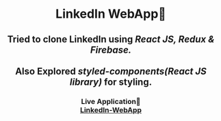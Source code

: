 <h1 align="center">LinkedIn WebApp🌱</h1>
<h2 align="center">
Tried to clone LinkedIn using <em> React JS, Redux & Firebase.</em>
<br />
<br />
Also Explored <em> styled-components(React JS library)</em> for styling.
</h2>
<h3 align="center">
  Live Application🚀
  <br/>
  <a href= "https://linked-n-eae5a.web.app/" target="_blank" rel="noreferrer">
    LinkedIn-WebApp
  </a>
</h3>